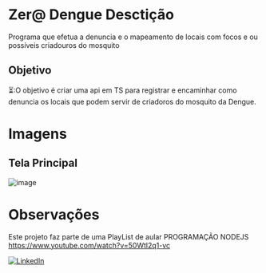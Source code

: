 # Zer@ Dengue Desctição
Programa que efetua a denuncia e o mapeamento de locais com focos e ou possíveis criadouros do mosquito

## Objetivo
⏳:O objetivo é criar uma api em TS para registrar e encaminhar como denuncia os locais que podem servir de criadoros do mosquito da Dengue.
# Imagens
## Tela Principal
  ![image](https://github.com/user-attachments/assets/52a2a5e8-ee88-4094-9df6-7d1a9ebdb9cd)

# Observações
Este projeto faz parte de uma PlayList de aular PROGRAMAÇÃO NODEJS https://www.youtube.com/watch?v=50Wtl2q1-vc
  
<a href=https://www.linkedin.com/in/edsonsanto/>![LinkedIn](https://img.shields.io/badge/linkedin-%230077B5.svg?style=for-the-badge&logo=linkedin&logoColor=white)</a>

